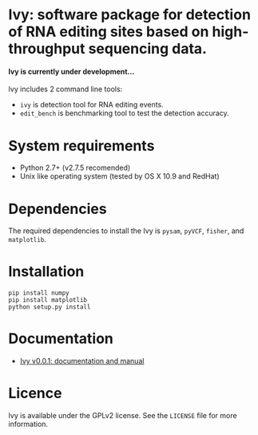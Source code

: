Ivy: software package for detection of RNA editing sites based on high-throughput sequencing data.
====

#### __Ivy is currently under development...__


Ivy includes 2 command line tools:

* `ivy` is detection tool for RNA editing events.
* `edit_bench` is benchmarking tool to test the detection accuracy.


# System requirements
* Python 2.7+ (v2.7.5 recomended)
* Unix like operating system (tested by OS X 10.9 and RedHat)

# Dependencies
The required dependencies to install the Ivy is `pysam`, `pyVCF`, `fisher`, and `matplotlib`.

# Installation
```
pip install numpy
pip install matplotlib
python setup.py install
```

# Documentation
* [Ivy v0.0.1: documentation and manual](http://web.sfc.keio.ac.jp/~t10078si/ivy.html)

# Licence
Ivy is available under the GPLv2 license. See the `LICENSE` file for more information.
